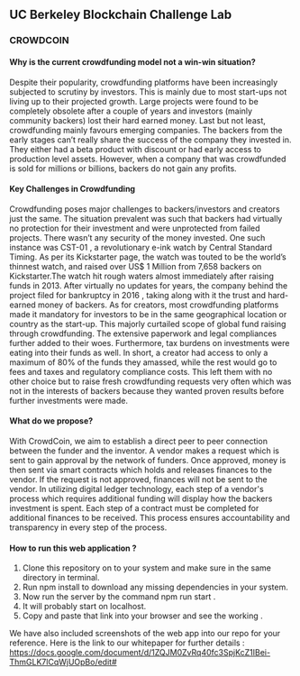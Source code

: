 ## UC Berkeley Blockchain Challenge Lab

### CROWDCOIN

#### Why is the current crowdfunding model not a win-win situation?
Despite their popularity, crowdfunding platforms have been increasingly subjected to scrutiny by investors. This is mainly due to most start-ups not living up to their projected growth. Large projects were found to be completely obsolete after a couple of years and investors (mainly community backers) lost their hard earned money.
Last but not least, crowdfunding mainly favours emerging companies. The backers from the early stages can’t really share the success of the company they invested in. They either had a beta product with discount or had early access to production level assets. However, when a company that was crowdfunded is sold for millions or billions, backers do not gain any profits.

#### Key Challenges in Crowdfunding 
Crowdfunding poses major challenges to backers/investors and creators just the same. The situation prevalent was such that backers had virtually no protection for their investment and were unprotected from failed projects. There wasn’t any security of the money invested. One such instance was CST-01 , a revolutionary e-ink watch by Central Standard Timing. As per its Kickstarter page, the watch was touted to be the world’s thinnest watch, and raised over US$ 1 Million from 7,658 backers on Kickstarter.The watch hit rough waters almost immediately after raising funds in 2013. After virtually no updates for years, the company behind the project filed for bankruptcy in 2016 , taking along with it the trust and hard-earned money of backers.
As for creators, most crowdfunding platforms made it mandatory for investors to be in the same geographical location or country as the start-up. This majorly curtailed scope of global fund raising through crowdfunding. The extensive paperwork and legal compliances further added to their woes. Furthermore, tax burdens on investments were eating into their funds as well. In short, a creator had access to only a maximum of 80% of the funds they amassed, while the rest would go to fees and taxes and regulatory compliance costs. This left them with no other choice but to raise fresh crowdfunding requests very often which was not in the interests of backers because they wanted proven results before further investments were made.

#### What do we propose?
With CrowdCoin, we aim to establish a direct peer to peer connection between the funder and the inventor. A vendor makes a request which is sent to gain approval by the network of funders. Once approved, money is then sent via smart contracts which holds and releases finances to the vendor. If the request is not approved, finances will not be sent to the vendor.  In utilizing digital ledger technology, each step of a vendor's process which requires additional funding will display how the backers investment is spent. Each step of a contract must be completed for additional finances to be received. This process ensures accountability and transparency in every step of the process. 

#### How to run this web application ?
1. Clone this repository on to your system and make sure in the same directory in terminal.
2. Run  npm install to download any missing dependencies in your system.
3. Now run the server by the command  npm run start .
4. It will probably start on localhost. 
5. Copy and paste that link into your browser and see the working . 

We have also included screenshots of the web app into our repo for your reference.
Here is the link to our whitepaper for further details : https://docs.google.com/document/d/1ZQJM0ZvRq40fc3SpjKcZ1IBei-ThmGLK7lCqWjUOpBo/edit#





